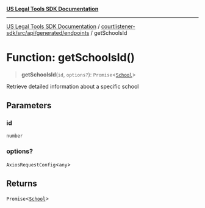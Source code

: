 [**US Legal Tools SDK Documentation**](../../../../../../README.md)

***

[US Legal Tools SDK Documentation](../../../../../../README.md) / [courtlistener-sdk/src/api/generated/endpoints](../README.md) / getSchoolsId

# Function: getSchoolsId()

> **getSchoolsId**(`id`, `options?`): `Promise`\<[`School`](../../model/interfaces/School.md)\>

Retrieve detailed information about a specific school

## Parameters

### id

`number`

### options?

`AxiosRequestConfig`\<`any`\>

## Returns

`Promise`\<[`School`](../../model/interfaces/School.md)\>
